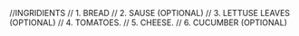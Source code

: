 //INGRIDIENTS
// 1. BREAD 
// 2. SAUSE (OPTIONAL)
// 3. LETTUSE LEAVES (OPTIONAL)
// 4. TOMATOES.
// 5. CHEESE.
// 6. CUCUMBER (OPTIONAL)
